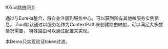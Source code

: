 #Zuul路由网关

通过与Eureka整合，将自身注册到服务中心，可以获到所有其他微服务实例信息。
Zuul默认通过以服务名作为ContextPath来创建路由映射，可以满足大多数情况需要，
特殊路由可以通过配置来实现。

本Demo只实现验证token过滤。
